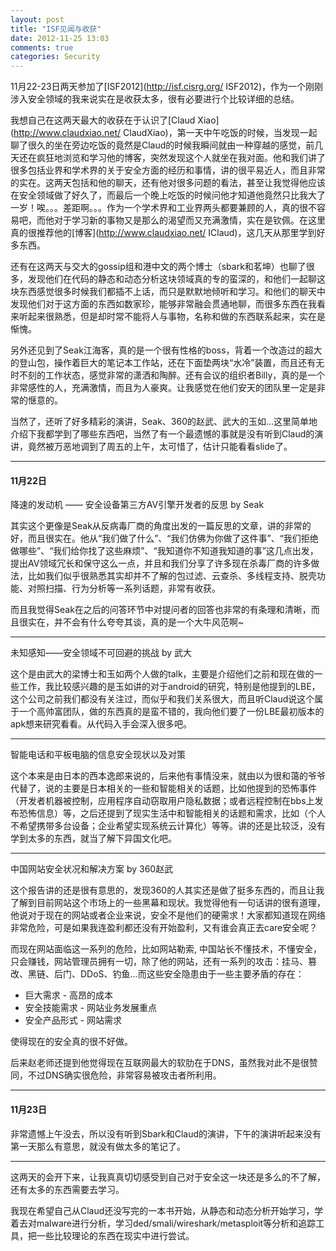 ```yaml
---
layout: post
title: "ISF见闻与收获"
date: 2012-11-25 13:03
comments: true
categories: Security
---
```


11月22-23日两天参加了[ISF2012](http://isf.cisrg.org/ ISF2012)，作为一个刚刚涉入安全领域的我来说实在是收获太多，很有必要进行个比较详细的总结。

我想自己在这两天最大的收获在于认识了[Claud Xiao](http://www.claudxiao.net/ ClaudXiao)，第一天中午吃饭的时候，当发现一起聊了很久的坐在旁边吃饭的竟然是Claud的时候我瞬间就由一种穿越的感觉，前几天还在疯狂地浏览和学习他的博客，突然发现这个人就坐在我对面。他和我们讲了很多包括业界和学术界的关于安全方面的经历和事情，讲的很平易近人，而且非常的实在。这两天包括和他的聊天，还有他对很多问题的看法，甚至让我觉得他应该在安全领域做了好久了，而最后一个晚上吃饭的时候问他才知道他竟然只比我大了一岁！唉。。。差距啊。。。作为一个学术界和工业界两头都要兼顾的人，真的很不容易吧，而他对于学习新的事物又是那么的渴望而又充满激情，实在是钦佩。在这里真的很推荐他的[博客](http://www.claudxiao.net/ IClaud)，这几天从那里学到好多东西。

还有在这两天与交大的gossip组和港中文的两个博士（sbark和茗坤）也聊了很多，发现他们在代码的静态和动态分析这块领域真的专的蛮深的，和他们一起聊这块东西感觉很多时候我们都插不上话，而只是默默地倾听和学习。和他们的聊天中发现他们对于这方面的东西如数家珍，能够非常融会贯通地聊，而很多东西在我看来听起来很熟悉，但是却时常不能将人与事物，名称和做的东西联系起来，实在是惭愧。

<!-- more -->

另外还见到了Seak江海客，真的是一个很有性格的boss，背着一个改造过的超大的登山包，操作着巨大的笔记本工作站，还在下面垫两块“水冷”装置，而且还有无时不刻的工作状态，感觉非常的潇洒和陶醉。还有会议的组织者Billy，真的是一个非常感性的人，充满激情，而且为人豪爽。让我感觉在他们安天的团队里一定是非常的惬意的。

当然了，还听了好多精彩的演讲，Seak、360的赵武、武大的玉如...这里简单地介绍下我都学到了哪些东西吧，当然了有一个最遗憾的事就是没有听到Claud的演讲，竟然被万恶地调到了周五的上午，太可惜了，估计只能看看slide了。

------

#### 11月22日

降速的发动机 —— 安全设备第三方AV引擎开发者的反思 by Seak

其实这个更像是Seak从反病毒厂商的角度出发的一篇反思的文章，讲的非常的好，而且很实在。他从“我们做了什么”、“我们仿佛为你做了这件事”、“我们拒绝做哪些”、“我们给你找了这些麻烦”、“我知道你不知道我知道的事”这几点出发，提出AV领域冗长和保守这么一点，并且和我们分享了许多现在杀毒厂商的许多做法，比如我们似乎很熟悉其实却并不了解的包过滤、云查杀、多线程支持、脱壳功能、对照扫描、行为分析等一系列话题，非常有收获。

而且我觉得Seak在之后的问答环节中对提问者的回答也非常的有条理和清晰，而且很实在，并不会有什么夸夸其谈，真的是一个大牛风范啊~

---

未知感知——安全领域不可回避的挑战 by 武大

这个是由武大的梁博士和玉如两个人做的talk，主要是介绍他们之前和现在做的一些工作，我比较感兴趣的是玉如讲的对于android的研究，特别是他提到的LBE，这个公司之前我们都没有关注过，而似乎和我们关系很大，而且听Claud说这个属于一个高帅富团队，做的东西真的是蛮不错的，我向他们要了一份LBE最初版本的apk想来研究看看。从代码入手会深入很多吧。

---

智能电话和平板电脑的信息安全现状以及对策

这个本来是由日本的西本逸郎来说的，后来他有事情没来，就由以为很和蔼的爷爷代替了，说的主要是日本相关的一些和智能相关的话题，比如他提到的恐怖事件（开发者机器被控制，应用程序自动窃取用户隐私数据；或者远程控制在bbs上发布恐怖信息）等，之后还提到了现实生活中和智能相关的话题和需求，比如（个人不希望携带多台设备；企业希望实现系统云计算化）等等。讲的还是比较泛，没有学到太多的东西，就当了解下异国文化吧。

---

中国网站安全状况和解决方案 by 360赵武

这个报告讲的还是很有意思的，发现360的人其实还是做了挺多东西的，而且让我了解到目前网站这个市场上的一些黑幕和现状。我觉得他有一句话讲的很有道理，他说对于现在的网站或者企业来说，安全不是他们的硬需求！大家都知道现在网络非常危险，可是如果我连盈利都还没有开始盈利，又有谁会真正去care安全呢？

而现在网站面临这一系列的危险，比如网站勒索, 中国站长不懂技术，不懂安全，只会赚钱，网站管理员拥有一切，除了他的网站，还有一系列的攻击：挂马、篡改、黑链、后门、DDoS、钓鱼…而这些安全隐患由于一些主要矛盾的存在：

* 巨大需求 - 高昂的成本
* 安全技能需求 - 网站业务发展重点
* 安全产品形式 - 网站需求

使得现在的安全真的很不好做。

后来赵老师还提到他觉得现在互联网最大的软肋在于DNS，虽然我对此不是很赞同，不过DNS确实很危险，非常容易被攻击者所利用。

------

#### 11月23日

非常遗憾上午没去，所以没有听到Sbark和Claud的演讲，下午的演讲听起来没有第一天那么有意思，就没有做太多的笔记了。

------

这两天的会开下来，让我真真切切感受到自己对于安全这一块还是多么的不了解，还有太多的东西需要去学习。

我现在希望自己从Claud还没写完的一本书开始，从静态和动态分析开始学习，学着去对malware进行分析，学习ded/smali/wireshark/metasploit等分析和追踪工具，把一些比较理论的东西在现实中进行尝试。
